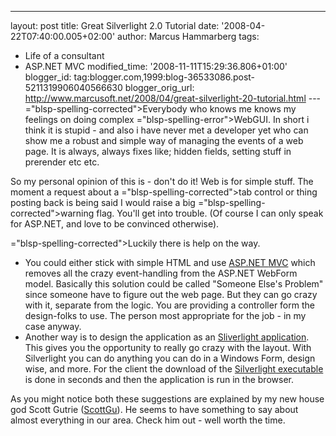 ---
layout: post
title: Great Silverlight 2.0 Tutorial
date: '2008-04-22T07:40:00.005+02:00'
author: Marcus Hammarberg
tags:
  - Life of a consultant
   - ASP.NET MVC
modified_time: '2008-11-11T15:29:36.806+01:00'
blogger_id: tag:blogger.com,1999:blog-36533086.post-5211319906040566630
blogger_orig_url: http://www.marcusoft.net/2008/04/great-silverlight-20-tutorial.html ---
<span>="blsp-spelling-corrected">Everybody</span> who knows me knows my
feelings on doing complex <span>="blsp-spelling-error">WebGUI</span>. In short i think it is
stupid - and also i have never met a developer yet who can show me a
robust and simple way of managing the events of a web page. It is
always, always fixes like; hidden fields, setting stuff in <span
id="SPELLING_ERROR_2" class="blsp-spelling-error">prerender</span> etc
etc.

So my personal opinion of this is - don't do it! Web is for simple
stuff. The moment a request about a <span>="blsp-spelling-corrected">tab control</span> or thing posting back
is being said I would raise a big <span>="blsp-spelling-corrected">warning flag</span>. You'll get into
trouble. (Of course I can only speak for ASP.NET, and love to be
convinced otherwise).

<span>="blsp-spelling-corrected">Luckily</span> there is help on the
way.

-   You could either stick with simple HTML and use [ASP.NET <span
    id="SPELLING_ERROR_6"
    class="blsp-spelling-error">MVC</span>](http://weblogs.asp.net/scottgu/archive/2007/10/14/asp-net-mvc-framework.aspx)
    which removes all the crazy event-handling from the ASP.NET <span
    id="SPELLING_ERROR_7" class="blsp-spelling-error">WebForm</span>
    model. Basically this solution could be called "Someone <span
    id="SPELLING_ERROR_8" class="blsp-spelling-corrected">Else's</span>
    Problem" since someone have to figure out the <span
    id="SPELLING_ERROR_9" class="blsp-spelling-corrected">web
    page</span>. But they can go crazy with it, separate from the logic.
    You are providing a controller form the design-folks to use. The
    person most <span id="SPELLING_ERROR_10"
    class="blsp-spelling-corrected">appropriate</span> for the job - in
    my case anyway.
-   Another way is to design the application as an [<span
    id="SPELLING_ERROR_11"
    class="blsp-spelling-error">Sliverlight</span>
    application](http://weblogs.asp.net/scottgu/archive/2008/02/22/first-look-at-silverlight-2.aspx).
    This gives you the <span id="SPELLING_ERROR_12"
    class="blsp-spelling-corrected">opportunity</span> to really go
    crazy with the layout. With <span id="SPELLING_ERROR_13"
    class="blsp-spelling-error">Silverlight</span> you can do anything
    you can do in a Windows Form, <span id="SPELLING_ERROR_14"
    class="blsp-spelling-corrected">design wise</span>, and more. For
    the client the download of the [<span id="SPELLING_ERROR_15"
    class="blsp-spelling-error">Silverlight</span>
    executable](http://silverlight.net/) is done in seconds and then the
    application is run in the browser.

As you might notice both these suggestions are explained by my new <span
id="SPELLING_ERROR_16" class="blsp-spelling-corrected">house god
</span>Scott <span id="SPELLING_ERROR_17"
class="blsp-spelling-error">Gutrie</span> ([<span id="SPELLING_ERROR_18"
class="blsp-spelling-error">ScottGu</span>](http://weblogs.asp.net/scottgu/)).
He seems to have something to say about almost everything in our area.
Check him out - well worth the time.
